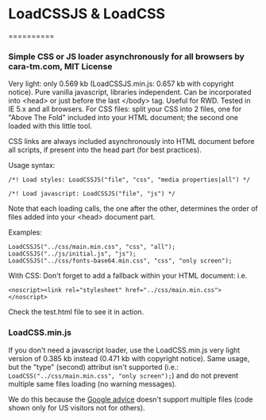 # LoadCSSJS & LoadCSS
==========

### Simple CSS or JS loader asynchronously for all browsers by cara-tm.com, MIT License

Very light: only 0.569 kb (LoadCSSJS.min.js: 0.657 kb with copyright notice). Pure vanilla javascript, libraries independent. Can be incorporated into &lt;head&gt; or just before the last &lt;/body&gt; tag. Useful for RWD. Tested in IE 5.x and all browsers. For CSS files: split your CSS into 2 files, one for "Above The Fold" included into your HTML document; the second one loaded with this little tool.

CSS links are always included asynchronously into HTML document before all scripts, if present into the head part (for best practices).

Usage syntax:

    /*! Load styles: LoadCSSJS("file", "css", "media properties|all") */
    
    /*! Load javascript: LoadCSSJS("file", "js") */

Note that each loading calls, the one after the other, determines the order of files added into your &lt;head&gt; document part. 

Examples:

    LoadCSSJS("../css/main.min.css", "css", "all");
    LoadCSSJS("../js/initial.js", "js");
    LoadCSSJS("../css/fonts-base64.min.css", "css", "only screen");

With CSS: Don't forget to add a fallback within your HTML document:
i.e.

    <noscript><link rel="stylesheet" href="../css/main.min.css"></noscript>

Check the test.html file to see it in action.

### LoadCSS.min.js

If you don't need a javascript loader, use the LoadCSS.min.js very light version of 0.385 kb instead (0.471 kb with copyright notice). Same usage, but the "type" (second) attribut isn't supported (i.e.: `LoadCSS("../css/main.min.css", "only screen");`) and do not prevent multiple same files loading (no warning messages). 

We do this because the [Google advice](https://developers.google.com/speed/docs/insights/OptimizeCSSDelivery) doesn't support multiple files (code shown only for US visitors not for others).
